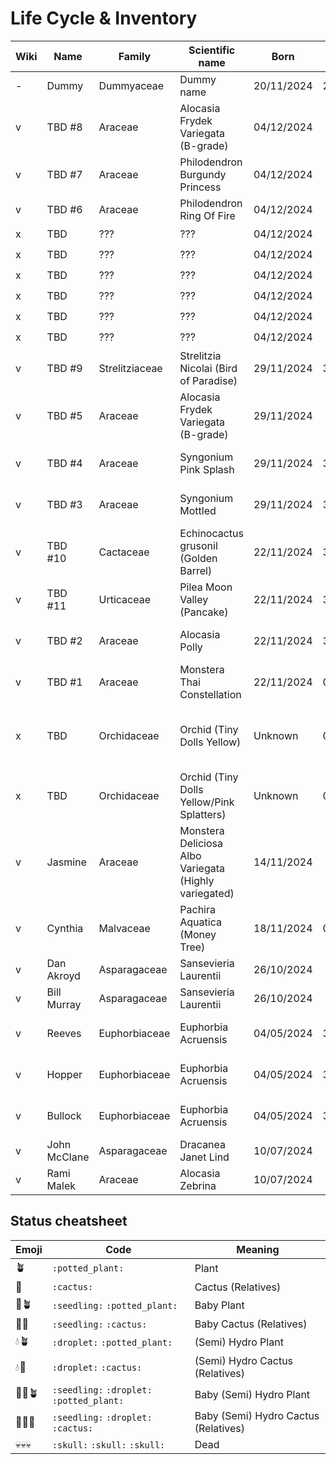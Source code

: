 # Life Cycle & Inventory

| Wiki | Name | Family | Scientific name | Born | Update | Status | Semihydro conversion | Remarks |
| --- | --- | --- | --- | --- | --- | --- | --- | --- |
| - | Dummy | Dummyaceae | Dummy name | 20/11/2024 | 29/11/2024 | :seedling: | 30/11/2024 | Something special |
| v | TBD #8 | Araceae | Alocasia Frydek Variegata (B-grade) | 04/12/2024 |  | 🌱🪴 |  |  |
| v | TBD #7 | Araceae | Philodendron Burgundy Princess | 04/12/2024 |  | 🌱🪴 |  |  |
| v | TBD #6 | Araceae | Philodendron Ring Of Fire | 04/12/2024 |  | 🌱🪴 |  |  |
| x | TBD | ??? | ??? | 04/12/2024 |  | 🌱🪴 |  |  |
| x | TBD | ??? | ??? | 04/12/2024 |  | 🌱🪴 |  |  |
| x | TBD | ??? | ??? | 04/12/2024 |  | 🌱🪴 |  |  |
| x | TBD | ??? | ??? | 04/12/2024 |  | 🌱🪴 |  |  |
| x | TBD | ??? | ??? | 04/12/2024 |  | 🌱🪴 |  |  |
| x | TBD | ??? | ??? | 04/12/2024 |  | 🌱🪴 |  |  |
| v | TBD #9 | Strelitziaceae | Strelitzia Nicolai (Bird of Paradise) | 29/11/2024 | 30/11/2024 | 🌱💧🪴 | 30/11/2024 | Put in Flora Base Pro |
| v | TBD #5 | Araceae | Alocasia Frydek Variegata (B-grade) | 29/11/2024 |  | 🌱🪴 |  |  |
| v | TBD #4 | Araceae | Syngonium Pink Splash | 29/11/2024 | 30/11/2024 | 🌱💧🪴 | 30/11/2024 | Put in Flora Base Pro |
| v | TBD #3 | Araceae | Syngonium Mottled | 29/11/2024 | 30/11/2024 | 🌱💧🪴 | 30/11/2024 | Put in Flora Base Pro |
| v | TBD #10 | Cactaceae | Echinocactus grusonil (Golden Barrel) | 22/11/2024 | 30/11/2024 | 🌱💧🌵 | 30/11/2024 | Put in Flora Base Pro |
| v | TBD #11 | Urticaceae | Pilea Moon Valley (Pancake) | 22/11/2024 | 30/11/2024 | 🌱💧🪴 | 30/11/2024 | Put in Flora Base Pro |
| v | TBD #2 | Araceae | Alocasia Polly | 22/11/2024 | 30/11/2024 | 🌱💧🪴 | 30/11/2024 | Put in Flora Base Pro |
| v | TBD #1 | Araceae | Monstera Thai Constellation |  22/11/2024 | 02/12/2024 | 🌱💧🪴 | 02/12/2024 | Put in PON |
| x | TBD | Orchidaceae | Orchid (Tiny Dolls Yellow) | Unknown | 01/12/2024 | 💧🪴 | 01/12/2024 | Roots had to be cut due to rot.  Put in Leca |
| x | TBD | Orchidaceae | Orchid (Tiny Dolls Yellow/Pink Splatters) | Unknown | 01/12/2024 | 💧🪴 | 01/12/2024 | Put in Leca |
| v | Jasmine | Araceae | Monstera Deliciosa Albo Variegata (Highly variegated) | 14/11/2024 |  | 🪴 |  |  |
| v | Cynthia | Malvaceae | Pachira Aquatica (Money Tree) | 18/11/2024 | 02/12/2024 | 💧🪴 | 02/12/2024 | Put in PON |
| v | Dan Akroyd | Asparagaceae | Sansevieria Laurentii | 26/10/2024 |  | 🪴 |  |  |
| v | Bill Murray | Asparagaceae | Sansevieria Laurentii | 26/10/2024 |  | 🪴 |  |  |
| v | Reeves | Euphorbiaceae | Euphorbia Acruensis | 04/05/2024 | 30/11/2024 | 🌱💧🌵 | 30/11/2024 | Put in Lechuza PON |
| v | Hopper | Euphorbiaceae | Euphorbia Acruensis | 04/05/2024 | 30/11/2024 | 🌱💧🌵 | 30/11/2024 | Put in Lechuza PON |
| v | Bullock | Euphorbiaceae | Euphorbia Acruensis | 04/05/2024 | 30/11/2024 | 💧🌵 | 30/11/2024 | Put in Lechuza PON |
| v | John McClane | Asparagaceae | Dracanea Janet Lind | 10/07/2024 |  | 🪴 |  |  |
| v | Rami Malek | Araceae | Alocasia Zebrina | 10/07/2024 |  | 🪴 |  |  |


## Status cheatsheet

| Emoji | Code | Meaning |
| --- | --- | --- |
| 🪴 | `:potted_plant:` | Plant |
| 🌵 | `:cactus:` | Cactus (Relatives) |
| 🌱🪴 | `:seedling:` `:potted_plant:` | Baby Plant |
| 🌱🌵 | `:seedling:` `:cactus:` | Baby Cactus (Relatives) |
| 💧🪴 | `:droplet:` `:potted_plant:` | (Semi) Hydro Plant |
| 💧🌵 | `:droplet:` `:cactus:` | (Semi) Hydro Cactus (Relatives) |
| 🌱💧🪴 | `:seedling:` `:droplet:` `:potted_plant:` | Baby (Semi) Hydro Plant |
| 🌱💧🌵 | `:seedling:` `:droplet:` `:cactus:` | Baby (Semi) Hydro Cactus (Relatives) |
| 💀💀💀 | `:skull:` `:skull:` `:skull:` | Dead |

